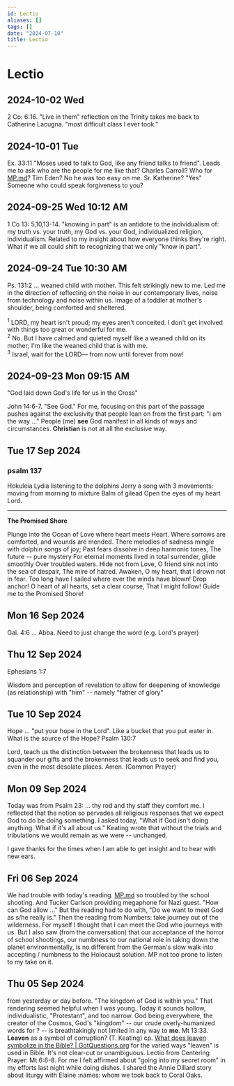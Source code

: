 ```yaml
---
id: Lectio
aliases: []
tags: []
date: "2024-07-10"
title: Lectio
---
```


# Lectio

## 2024-10-02 Wed

2 Co: 6:16. "Live in them" reflection on the Trinity takes me back to Catherine Lacugna. "most difficult class I ever took."

## 2024-10-01 Tue

Ex. 33:11 "Moses used to talk to God, like any friend talks to friend". Leads me to ask who are the people for me like that? Charles Carroll? Who for [MP.md](MP.md)? Tim Eden? No he was too easy on me. Sr. Katherine? "Yes" Someone who could speak forgiveness to you?

## 2024-09-25 Wed 10:12 AM

1 Co 13: 5,10,13-14. "knowing in part" is an antidote to the individualism of: my truth vs. your truth, my God vs. your God, individualized religion, individualism. Related to my insight about how everyone thinks they're right. What if we all could shift to recognizing that we only "know in part".

## 2024-09-24 Tue 10:30 AM

Ps. 131:2 … weaned child with mother. This felt strikingly new to me.  Led me in the direction of reflecting on the noise in our contemporary lives, noise from technology and noise within us. Image of a toddler at mother's shoulder, being comforted and sheltered.

<sup>1</sup> LORD, my heart isn't proud; my eyes aren't conceited. I don't get involved with things too great or wonderful for me.\
<sup>2</sup> No. But I have calmed and quieted myself like a weaned child on its mother; I'm like the weaned child that is with me.\
<sup>3</sup> Israel, wait for the LORD— from now until forever from now!

## 2024-09-23 Mon 09:15 AM

"God laid down God's life for us in the Cross"

John 14:6-7. "See God." For me, focusing on this part of the passage pushes against the exclusivity that people lean on from the first part: "I am the way …" People (me) __see__ God manifest in all kinds of ways and circumstances. __Christian__ is not at all the exclusive way.

## Tue 17 Sep 2024

### psalm 137

Hokuleia
Lydia listening to the dolphins
Jerry a song with 3 movements: moving from morning to mixture
Balm of gilead
Open the eyes of my heart Lord.
  
  ---
  
  __The Promised Shore__
  
  Plunge into the Ocean of Love where heart meets Heart.
  Where sorrows are comforted, and wounds are mended.
  There melodies of sadness mingle with dolphin songs of joy;
  Past fears dissolve in deep harmonic tones,
  The future -- pure mystery
  For eternal moments lived in total surrender, glide smoothly
  Over troubled waters.
  Hide not from Love, O friend sink not into the sea of despair,
  The mire of hatred.
  Awaken, O my heart, that I drown not in fear.
  Too long have I sailed where ever the winds have blown!
  Drop anchor! O heart of all hearts, set a clear course,
  That I might follow! Guide me to the Promised Shore!

## Mon 16 Sep 2024

  Gal. 4:6 … Abba. Need to just change the word (e.g. Lord's prayer)

## Thu 12 Sep 2024

  Ephesians 1:7
  
  Wisdom and perception of revelation to allow for deepening of knowledge (as relationship) with "him" -- namely "father of glory"

## Tue 10 Sep 2024

  Hope … "put your hope in the Lord". Like a bucket that you put water in. What is the source of the Hope? Psalm 130:7
  
  Lord, teach us the distinction between the brokenness that leads us to squander our gifts and the brokenness that leads us to seek and find you, even in the most desolate places. Amen. (Common Prayer)

## Mon 09 Sep 2024

  Today was from Psalm 23: … thy rod and thy staff they comfort me. I reflected that the notion so pervades all religious responses that we expect God to do be doing something. I asked today, "What if God isn't doing anything. What if it's all about us." Keating wrote that without the trials and tribulations we would remain as we were -- unchanged.
  
  I gave thanks for the times when I am able to get insight and to hear with new ears.

## Fri 06 Sep 2024

We had trouble with today's reading. [MP.md](MP.md) so troubled by the school shooting. And Tucker Carlson providing megaphone for Nazi guest. "How can God allow …" But the reading had to do with, "Do we want to meet God as s/he really is." Then the reading from Numbers: take journey out of the wilderness. For myself I thought that I can meet the God who journeys with us. But I also saw (from the conversation) that our acceptance of the horror of school shootings, our numbness to our national role in taking down the planet environmentally, is no different from the German's slow walk into accepting / numbness to the Holocaust solution. MP not too prone to listen to my take on it.

## Thu 05 Sep 2024

from yesterday or day before. "The kingdom of God is within you." That rendering seemed helpful when I was young. Today it sounds hollow, individualistic, "Protestant", and too narrow. God being everywhere, the creator of the Cosmos, God's "kingdom" -- our crude overly-humanized words for ? -- is breathtakingly not limited in any way to __me__.
Mt 13:33. __Leaven__ as a symbol of corruption? (T. Keating) cp. [What does leaven symbolize in the Bible? | GotQuestions.org](https://www.gotquestions.org/leaven-in-the-Bible.html "What does leaven symbolize in the Bible? | GotQuestions.org") for the varied ways "leaven" is used in Bible. It's not clear-cut or unambiguous.
Lectio from Centering Prayer: Mt 6:6-8. For me I felt affirmed about "going into my secret room" in my efforts last night while doing dishes. I shared the Annie Dillard story about liturgy with Elaine :names: whom we took back to Coral Oaks.

